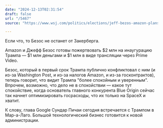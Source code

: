 ```yaml
---
date: "2024-12-13T02:31:54"
draft: false
url: "/5467"
source: "https://www.wsj.com/politics/elections/jeff-bezos-amazon-plans-to-donate-1-million-to-trumps-inauguration-dc3705ac?st=n7hrfD"

---
```


Если что, то Безос не останет от Закерберга. 

Amazon и Джефф Безос готовы пожертвовать $2 млн на инаугурацию Трампа — $1 млн деньгами и $1 млн в виде трансляции через Prime Video. 

Безос, который в первый срок Трампа публично конфликтовал с ним (и из-за Washington Post, и из-за налогов Amazon, и из-за госконтрактов), теперь говорит, что видит Трампа "более спокойным и уверенным". Впрочем, возможно, что дело не в спокойствии — какое тут спокойствие, когда основатель главного конкурента Blue Origin сейчас так начнет оптимизировать госрасходы, что их только на SpaceX и хватит.

К слову, глава Google Сундар Пичаи сегодня встречается с Трампом в Мар-а-Лаго. Большой технологический бизнес готовится к новой администрации.
